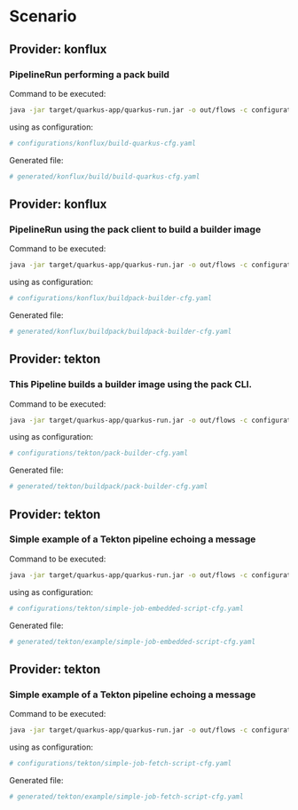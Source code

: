 # Scenario

## Provider: konflux

### PipelineRun performing a pack build

Command to be executed: 
``` bash
java -jar target/quarkus-app/quarkus-run.jar -o out/flows -c configurations/konflux/build-quarkus-cfg.yaml
```
using as configuration: 
``` yaml
# configurations/konflux/build-quarkus-cfg.yaml
```
Generated file: 
``` yaml
# generated/konflux/build/build-quarkus-cfg.yaml
```
## Provider: konflux

### PipelineRun using the pack client to build a builder image

Command to be executed: 
``` bash
java -jar target/quarkus-app/quarkus-run.jar -o out/flows -c configurations/konflux/buildpack-builder-cfg.yaml
```
using as configuration: 
``` yaml
# configurations/konflux/buildpack-builder-cfg.yaml
```
Generated file: 
``` yaml
# generated/konflux/buildpack/buildpack-builder-cfg.yaml
```
## Provider: tekton

### This Pipeline builds a builder image using the pack CLI.

Command to be executed: 
``` bash
java -jar target/quarkus-app/quarkus-run.jar -o out/flows -c configurations/tekton/pack-builder-cfg.yaml
```
using as configuration: 
``` yaml
# configurations/tekton/pack-builder-cfg.yaml
```
Generated file: 
``` yaml
# generated/tekton/buildpack/pack-builder-cfg.yaml
```
## Provider: tekton

### Simple example of a Tekton pipeline echoing a message

Command to be executed: 
``` bash
java -jar target/quarkus-app/quarkus-run.jar -o out/flows -c configurations/tekton/simple-job-embedded-script-cfg.yaml
```
using as configuration: 
``` yaml
# configurations/tekton/simple-job-embedded-script-cfg.yaml
```
Generated file: 
``` yaml
# generated/tekton/example/simple-job-embedded-script-cfg.yaml
```
## Provider: tekton

### Simple example of a Tekton pipeline echoing a message

Command to be executed: 
``` bash
java -jar target/quarkus-app/quarkus-run.jar -o out/flows -c configurations/tekton/simple-job-fetch-script-cfg.yaml
```
using as configuration: 
``` yaml
# configurations/tekton/simple-job-fetch-script-cfg.yaml
```
Generated file: 
``` yaml
# generated/tekton/example/simple-job-fetch-script-cfg.yaml
```
